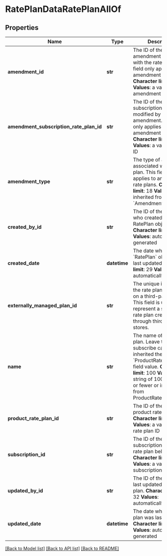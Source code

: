 # RatePlanDataRatePlanAllOf

## Properties
Name | Type | Description | Notes
------------ | ------------- | ------------- | -------------
**amendment_id** | **str** |  The ID of the amendment associated with the rate plan. This field only applies to amendment rate plans.   **Character limit**: 32   **Values**: a valid amendment ID  | [optional] 
**amendment_subscription_rate_plan_id** | **str** | The ID of the subscription rate plan modified by the amendment. This field only applies to amendment rate plans.  **Character limit**: 32   **Values**: a valid rate plan ID  | [optional] 
**amendment_type** | **str** | The type of amendment associated with the rate plan. This field only applies to amendment rate plans.  **Character limit**: 18   **Values**: inherited from &#x60;Amendment.Type&#x60;  | [optional] 
**created_by_id** | **str** | The ID of the Zuora user who created the RatePlan object.  **Character limit**: 32   **Values**: automatically generated  | [optional] 
**created_date** | **datetime** | The date when the &#x60;RatePlan&#x60; object was last updated.  **Character limit**: 29   **Values**: automatically generated  | [optional] 
**externally_managed_plan_id** | **str** | The unique identifier for the rate plan purchased on a third-party store. This field is used to represent a subscription rate plan created through third-party stores.  | [optional] 
**name** | **str** | The name of the rate plan. Leave this null in a subscribe call to inherited the &#x60;ProductRatePlan.Name&#x60; field value.  **Character limit**: 100   **Values**: a string of 100 characters or fewer or inherited from ProductRatePlan.Name  | [optional] 
**product_rate_plan_id** | **str** | The ID of the associated product rate plan.  **Character limit**: 32   **Values**: a valid product rate plan ID  | 
**subscription_id** | **str** | The ID of the subscription that the rate plan belongs to.  **Character limit**: 32   **Values**: a valid subscription ID  | [optional] 
**updated_by_id** | **str** |  The ID of the user who last updated the rate plan.   **Character limit**: 32   **Values**: automatically generated  | [optional] 
**updated_date** | **datetime** |  The date when the rate plan was last updated.   **Character limit**: 29   **Values**: automatically generated  | [optional] 

[[Back to Model list]](../README.md#documentation-for-models) [[Back to API list]](../README.md#documentation-for-api-endpoints) [[Back to README]](../README.md)


